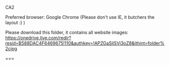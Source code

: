CA2

Preferred browser: Google Chrome 
(Please don't use IE, it butchers the layout :) )

Please download this folder, it contains all website images:
https://onedrive.live.com/redir?resid=B588DAC4F6469675!110&authkey=!APZGaSilSVj3oZ8&ithint=folder%2cjpg

===
